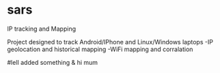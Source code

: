 # sars
IP tracking and Mapping

Project designed to track Android/IPhone and Linux/Windows laptops
-IP geolocation and historical mapping
-WiFi mapping and corralation

#lelI added something & hi mum
